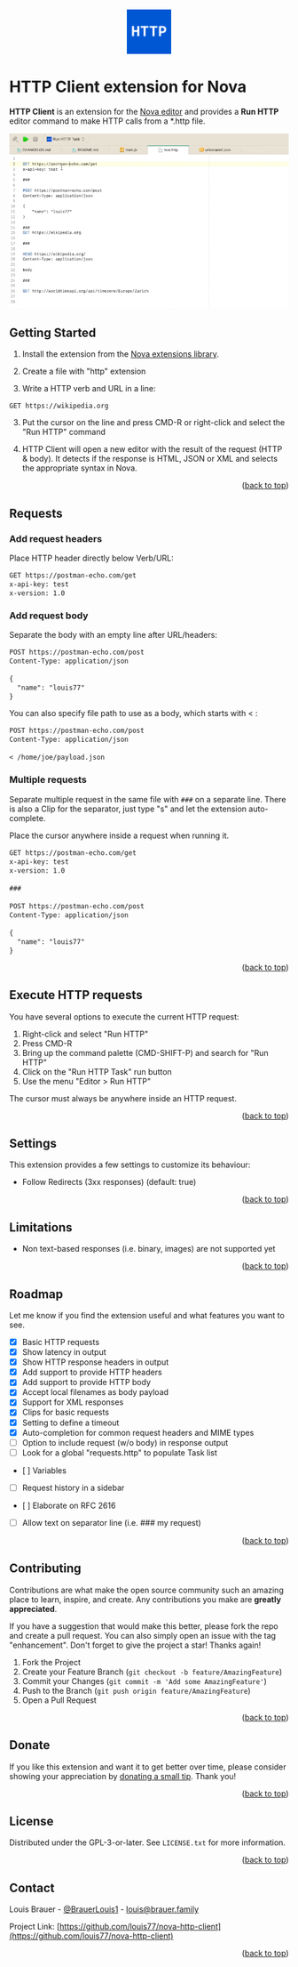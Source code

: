 <a name="readme-top"></a>

<br />
<div align="center">
  <a href="https://github.com/louis77/nova-http-client">
	<img src="https://raw.githubusercontent.com/louis77/nova-http-client/main/extension.png" alt="Logo" width="80" height="80">
  </a>
</div>

# HTTP Client extension for Nova

**HTTP Client** is an extension for the [Nova editor](https://nova.app) and provides a **Run HTTP** editor command to make HTTP calls from a *.http file.

![](https://raw.githubusercontent.com/louis77/nova-http-client/main/screenshot1.gif)

## Getting Started

1. Install the extension from the [Nova extensions library](https://extensions.panic.com/extensions/louis77/louis77.http-client/).

1. Create a file with "http" extension

2. Write a HTTP verb and URL in a line:

```
GET https://wikipedia.org
```

3. Put the cursor on the line and press CMD-R or right-click and select the "Run HTTP" command

4. HTTP Client will open a new editor with the result of the request (HTTP & body). It detects if the response is HTML, JSON or XML and selects the appropriate syntax in Nova.

<p align="right">(<a href="#readme-top">back to top</a>)</p>


## Requests

### Add request headers

Place HTTP header directly below Verb/URL:

```
GET https://postman-echo.com/get
x-api-key: test
x-version: 1.0
```

### Add request body

Separate the body with an empty line after URL/headers:

```
POST https://postman-echo.com/post
Content-Type: application/json

{
  "name": "louis77"
}
```

You can also specify file path to use as a body, which starts with < :

```
POST https://postman-echo.com/post
Content-Type: application/json

< /home/joe/payload.json

```


### Multiple requests

Separate multiple request in the same file with `###` on a separate line. There is also a Clip for the separator, just type "s" and let the extension auto-complete.

Place the cursor anywhere inside a request when running it.

```
GET https://postman-echo.com/get
x-api-key: test
x-version: 1.0

###

POST https://postman-echo.com/post
Content-Type: application/json

{
  "name": "louis77"
}
```

<p align="right">(<a href="#readme-top">back to top</a>)</p>


## Execute HTTP requests

You have several options to execute the current HTTP request:

1. Right-click and select "Run HTTP"
2. Press CMD-R
3. Bring up the command palette (CMD-SHIFT-P) and search for "Run HTTP"
4. Click on the "Run HTTP Task" run button
5. Use the menu "Editor > Run HTTP"

The cursor must always be anywhere inside an HTTP request.

<p align="right">(<a href="#readme-top">back to top</a>)</p>


## Settings

This extension provides a few settings to customize its behaviour:

- Follow Redirects (3xx responses) (default: true)


<p align="right">(<a href="#readme-top">back to top</a>)</p>


## Limitations

- Non text-based responses (i.e. binary, images) are not supported yet

<p align="right">(<a href="#readme-top">back to top</a>)</p>


## Roadmap

Let me know if you find the extension useful and what features you want to see.

- [X] Basic HTTP requests 
- [X] Show latency in output
- [X] Show HTTP response headers in output
- [X] Add support to provide HTTP headers
- [X] Add support to provide HTTP body
- [X] Accept local filenames as body payload
- [X] Support for XML responses
- [X] Clips for basic requests
- [X] Setting to define a timeout
- [X] Auto-completion for common request headers and MIME types
- [ ] Option to include request (w/o body) in response output
- [ ] Look for a global "requests.http" to populate Task list
- [ ] Variables
- [ ] Request history in a sidebar
- [ ] Elaborate on RFC 2616
- [ ] Allow text on separator line (i.e. ### my request)

<p align="right">(<a href="#readme-top">back to top</a>)</p>


## Contributing

Contributions are what make the open source community such an amazing place to learn, inspire, and create. Any contributions you make are **greatly appreciated**.

If you have a suggestion that would make this better, please fork the repo and create a pull request. You can also simply open an issue with the tag "enhancement".
Don't forget to give the project a star! Thanks again!

1. Fork the Project
2. Create your Feature Branch (`git checkout -b feature/AmazingFeature`)
3. Commit your Changes (`git commit -m 'Add some AmazingFeature'`)
4. Push to the Branch (`git push origin feature/AmazingFeature`)
5. Open a Pull Request

<p align="right">(<a href="#readme-top">back to top</a>)</p>


## Donate

If you like this extension and want it to get better over time, please consider showing your appreciation by [donating a small tip](https://www.paypal.com/donate/?hosted_button_id=T5QY5WE7AV2T6). Thank you!

<p align="right">(<a href="#readme-top">back to top</a>)</p>


## License

Distributed under the GPL-3-or-later. See `LICENSE.txt` for more information.

<p align="right">(<a href="#readme-top">back to top</a>)</p>


## Contact

Louis Brauer - [@BrauerLouis1](https://twitter.com/BrauerLouis1) - louis@brauer.family

Project Link: [https://github.com/louis77/nova-http-client](https://github.com/louis77/nova-http-client)

<p align="right">(<a href="#readme-top">back to top</a>)</p>